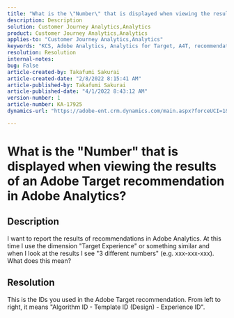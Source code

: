 ```yaml
---
title: "What is the \"Number\" that is displayed when viewing the results of an Adobe Target recommendation in Adobe Analytics?"
description: Description
solution: Customer Journey Analytics,Analytics
product: Customer Journey Analytics,Analytics
applies-to: "Customer Journey Analytics,Analytics"
keywords: "KCS, Adobe Analytics, Analytics for Target, A4T, recommendation"
resolution: Resolution
internal-notes: 
bug: False
article-created-by: Takafumi Sakurai
article-created-date: "2/8/2022 8:15:41 AM"
article-published-by: Takafumi Sakurai
article-published-date: "4/1/2022 8:43:12 AM"
version-number: 1
article-number: KA-17925
dynamics-url: "https://adobe-ent.crm.dynamics.com/main.aspx?forceUCI=1&pagetype=entityrecord&etn=knowledgearticle&id=5fe15f46-b788-ec11-93b0-00224805eb8d"

---
```

# What is the "Number" that is displayed when viewing the results of an Adobe Target recommendation in Adobe Analytics?

## Description

I want to report the results of recommendations in Adobe Analytics. At this time I use the dimension "Target Experience" or something similar and when I look at the results I see "3 different numbers" (e.g. xxx-xxx-xxx). What does this mean?

## Resolution


This is the IDs you used in the Adobe Target recommendation. From left to right, it means "Algorithm ID - Template ID (Design) - Experience ID".
